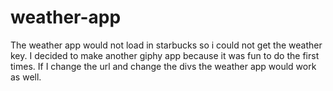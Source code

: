 # weather-app
The weather app would not load in starbucks so i could not get the weather key. I decided to make another giphy app because it was fun to do the first times. If I change the url and change the divs the weather app would work as well.